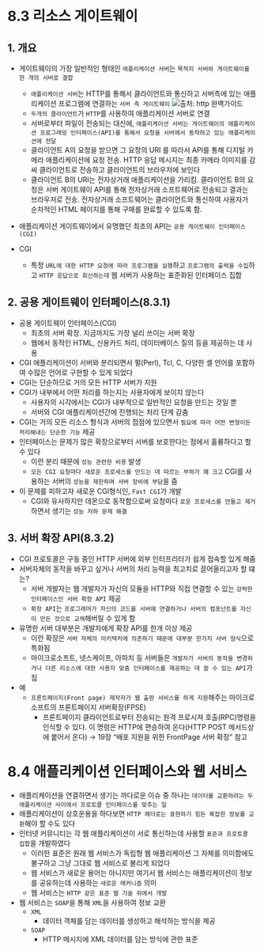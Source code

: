 # 8.3 리소스 게이트웨이

## 1. 개요

- 게이트웨이의 가장 일반적인 형태인 `애플리케이션 서버`는 `목적지 서버와 게이트웨이를 한 개의 서버로 결합`

  - `애플리케이션 서버`는 HTTP를 통해서 클라이언트와 통신하고 서버측에 있는 애플리케이션 프로그램에 연결하는 `서버 측 게이트웨이`
    ![출처: http 완벽가이드](https://s3.us-west-2.amazonaws.com/secure.notion-static.com/4bfdd618-871d-41b7-a72e-f3179b7380e0/8%EC%9E%A5.jpg?X-Amz-Algorithm=AWS4-HMAC-SHA256&X-Amz-Content-Sha256=UNSIGNED-PAYLOAD&X-Amz-Credential=AKIAT73L2G45EIPT3X45%2F20230114%2Fus-west-2%2Fs3%2Faws4_request&X-Amz-Date=20230114T224047Z&X-Amz-Expires=86400&X-Amz-Signature=6630a51a270e458929fdd1287140539f2cd107dbd2fad52a7bbe8a7214cedb93&X-Amz-SignedHeaders=host&response-content-disposition=filename%3D%228%25EC%259E%25A5.jpg%22&x-id=GetObject)
  - `두개의 클라이언트`가 `HTTP`를 사용하여 애플리케이션 서버로 연결
  - 서버로부터 파일이 전송되는 대신에, `애플리케이션 서버는 게이트웨이의 애플리케이션 프로그래밍 인터페이스(API)를 통해서 요청을 서버에서 동작하고 있는 애플리케이션에 전달`
  - 클라이언트 A의 요청을 받으면 그 요청의 URI 를 따라서 API를 통해 디지털 카메라 애플리케이션에 요청 전송. HTTP 응답 메시지는 최종 카메라 이미지를 감싸 클라이언트로 전송하고 클라이언트의 브라우저에 보인다
  - 클라이언트 B의 URI는 전자상거래 애플리케이션을 가리킴. 클라이언트 B의 요청은 서버 게이트웨이 API를 통해 전자상거래 소프트웨어로 전송되고 결과는 브라우저로 전송. 전자상거래 소프트웨어는 클라이언트와 통신하여 사용자가 순차적인 HTML 페이지를 통해 구매를 완료할 수 있도록 함.

- 애플리케이션 게이트웨이에서 유명했던 최초의 API는 `공용 게이트웨이 인터페이스(CGI)`
- CGI
  - 특정 `URL에 대한 HTTP 요청에 따라 프로그램을 실행`하고 `프로그램의 출력을 수집`하고 `HTTP 응답으로 회신하는데` 웹 서버가 사용하는 표준화된 인터페이스 집합

## 2. 공용 게이트웨이 인터페이스(8.3.1)

- 공용 게이트웨이 인터페이스(CGI)
  - 최초의 서버 확장. 지금까지도 가장 널리 쓰이는 서버 확장
  - 웹에서 동적인 HTML, 신용카드 처리, 데이터베이스 질의 등을 제공하는 데 사용
- CGI 애플리케이션이 서버와 분리되면서 펄(Perl), Tcl, C, 다양한 셸 언어를 포함하여 수많은 언어로 구현할 수 있게 되었다
- CGI는 단순하므로 거의 모든 HTTP 서버가 지원
- CGI가 내부에서 어떤 처리를 하는지는 사용자에게 보이지 않는다
  - 사용자의 시각에서는 CGI가 내부적으로 일반적인 요청을 만드는 것일 뿐
  - 서버와 CGI 애플리케이션간에 진행되는 처리 단계 감춤
- CGI는 거의 모든 리소스 형식과 서버의 접점에 있으면서 `필요에 따라 어떤 변형이든 처리해내는 단순한 기능` 제공
- 인터페이스는 문제가 많은 확장으로부터 서버를 보호한다는 점에서 훌륭하다고 할 수 있다
  - 이런 분리 때문에 `성능 관련한 비용` 발생
  - `모든 CGI 요청마다 새로운 프로세스를 만드는 데 따르는 부하가 꽤 크고` CGI를 사용하는 서버의 `성능을 제한하며 서버 장비에 부담`을 줌
- 이 문제를 피하고자 새로운 CGI형식인, `Fast CGI`가 개발
  - CGI와 유사하지만 데몬으로 동작함으로써 요청마다 `로운 프로세스를 만들고 제거`하면서 생기는 `성능 저하 문제 해결`

## 3. 서버 확장 API(8.3.2)

- CGI 프로토콜은 구동 중인 HTTP 서버에 외부 인터프리터가 쉽게 접속할 있게 해줌
- 서버자체의 동작을 바꾸고 싶거나 서버의 처리 능력을 최고치로 끌어올리고자 할 떄는?
  - 서버 개발자는 웹 개발자가 자신의 모듈을 HTTP와 직접 연결할 수 있는 `강력한 인터페이스인 서버 확장 API` 제공
  - `확장 API`는 `프로그래머가 자신의 코드를 서버에 연결하거나 서버의 컴포넌트를 자신이 만든 것으로 교체`해버릴 수 있게 함
- 유명한 서버 대부분은 개발자에게 확장 API를 한개 이상 제공
  - 이런 확장은 `서버 자체의 아키텍처에 의존하기 때문에 대부분 한가지 서버 형식`으로 특화됨
  - 마이크로소프트, 넷스케이프, 아파치 등 서버들은 `개발자가 서버의 동작을 변경하거나 다른 리소스에 대한 사용자 맞춤 인터페이스를 제공하는 데 쓸 수 있는 API`가짐
- 예
  - `프론트페이지(Front page) 제작자가 웹 출판 서비스를 하게 지원`해주는 마이크로소프트의 프론트페이지 서버확장(FPSE)
    - 프론트페이지 클라이언트로부터 전송되는 원격 프로시져 호출(RPC)명령을 인식할 수 있다. 이 명령은 HTTP에 편승하여 온다(HTTP POST 메서드상에 붙어서 온다) → 19장 “배포 지원을 위한 FrontPage 서버 확장” 참고

# 8.4 애플리케이션 인터페이스와 웹 서비스

- 애플리케이션을 연결하면서 생기는 까다로운 이슈 중 하나는 `데이터를 교환하려는 두 애플리케이션 사이에서 프로토콜 인터페이스를 맞추는 일`
- 애플리케이션이 상호운용을 하다보면 `HTTP 헤더로는 표현하기 힘든 복잡한 정보를 교환`해야 할 수도 있다
- 인터넷 커뮤니티는 각 웹 애플리케이션이 서로 통신하는데 사용할 `표준과 프로토콜 집합`을 개발하였다
  - 이러한 표준은 원래 웹 서비스가 독립형 웹 애플리케이션 그 자체를 의미함에도 불구하고 그냥 그대로 웹 서비스로 불리게 되었다
  - 웹 서비스가 새로운 용어는 아니지만 여기서 웹 서비스는 애플리케이션이 정보를 공유하는데 사용하는 `새로운 메커니즘` 의미
  - 웹 서비스는 `HTTP 같은 표준 웹 기술 위에서 개발`
- 웹 서비스는 `SOAP`을 통해 `XML`을 사용하여 정보 교환
  - `XML`
    - 데이터 객체를 담는 데이터를 생성하고 해석하는 방식을 제공
  - `SOAP`
    - HTTP 메시지에 XML 데이터를 담는 방식에 관한 표준
